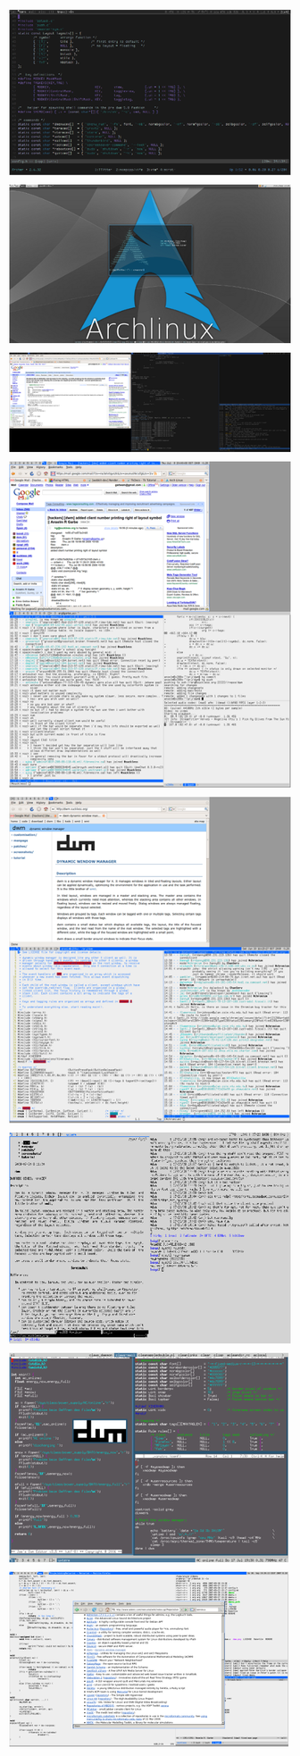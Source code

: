 [![Screenshot](dwm-20101101s.png)](dwm-20101101.png)

[![Screenshot](dwm-20091201s.png)](dwm-20091201.png)

[![Screenshot](dwm-20090710s.png)](dwm-20090710.png)

[![Screenshot](dwm-20090709s.png)](dwm-20090709.png)

[![Screenshot](dwm-20090620s.png)](dwm-20090620.png)

[![Screenshot](dwm-20080720s.png)](dwm-20080720.png)

[![Screenshot](dwm-20080717s.png)](dwm-20080717.png)

[![Screenshot](dwm-20070930s.png)](dwm-20070930.png)
